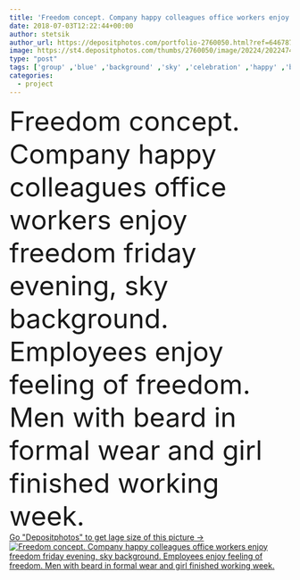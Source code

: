 ```yaml
---
title: 'Freedom concept. Company happy colleagues office workers enjoy freedom friday evening, sky background. Employees enjoy feeling of freedom. Men with beard in formal wear and girl finished working week'
date: 2018-07-03T12:22:44+00:00
author: stetsik
author_url: https://depositphotos.com/portfolio-2760050.html?ref=64678756
image: https://st4.depositphotos.com/thumbs/2760050/image/20224/202247402/api_thumb_450.jpg?forcejpeg=true
type: "post"
tags: ['group' ,'blue' ,'background' ,'sky' ,'celebration' ,'happy' ,'business' ,'celebrate' ,'young' ,'freedom' ,'success' ,'outdoor' ,'smile' ,'friend' ,'three' ,'Men' ,'emotion' ,'concept' ,'beard' ,'evening' ,'woman' ,'working' ,'manager' ,'work' ,'shirt' ,'celebrating' ,'collective' ,'company' ,'friendly' ,'partner' ,'enjoy' ,'team' ,'free' ,'feel' ,'successful' ,'week' ,'formal' ,'Director' ,'finish' ,'boss' ,'unshaven' ,'CEO' ,'Colleague' ,'employer' ,'bearded' ,'friday' ,'hipster' ,'Insurance Agent' ,'project manager' ]
categories: 
  - project
---
```

<div aling="center">
            <font size="60"> Freedom concept. Company happy colleagues office workers enjoy freedom friday evening, sky background. Employees enjoy feeling of freedom. Men with beard in formal wear and girl finished working week.</font>   
</div>
<div>
    <a href='https://st4.depositphotos.com/thumbs/2760050/image/20224/202247402/api_thumb_450.jpg?forcejpeg=true?ref=64678756' target=_blank > Go "Depositphotos" to get lage size of this picture ->
        <img href='https://st4.depositphotos.com/thumbs/2760050/image/20224/202247402/api_thumb_450.jpg?forcejpeg=true?ref=64678756' src='https://st4.depositphotos.com/2760050/20224/i/950/depositphotos_202247402-stock-photo-freedom-concept-company-happy-colleagues.jpg?forcejpeg=true' alt='Freedom concept. Company happy colleagues office workers enjoy freedom friday evening, sky background. Employees enjoy feeling of freedom. Men with beard in formal wear and girl finished working week.' >
    </a>
</div>
